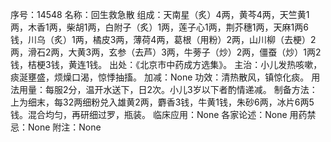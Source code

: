 序号：14548
名称：回生救急散
组成：天南星（炙）4两，黄芩4两，天竺黄1两，木香1两，柴胡1两，白附子（炙）1两，莲子心1两，荆芥穗1两，天麻1两6钱，川乌（炙）1两，橘皮3两，薄荷4两，葛根（用粉）2两，山川柳（去梗）2两，滑石2两，大黄3两，玄参（去芦）3两，牛蒡子（炒）2两，僵蚕（炒）1两2钱，桔梗3钱，黄连1钱。
出处：《北京市中药成方选集》。
主治：小儿发热咳嗽，痰涎壅盛，烦燥口渴，惊悸抽搐。
加减：None
功效：清热散风，镇惊化痰。
用法用量：每服2分，温开水送下，日2次。小儿3岁以下者酌情递减。
制备方法：上为细末，每32两细粉兑入雄黄2两，麝香3钱，牛黄1钱，朱砂6两，冰片6两5钱。混合均匀，再研细过罗，瓶装。
临床应用：None
各家论述：None
用药禁忌：None
附注：None
